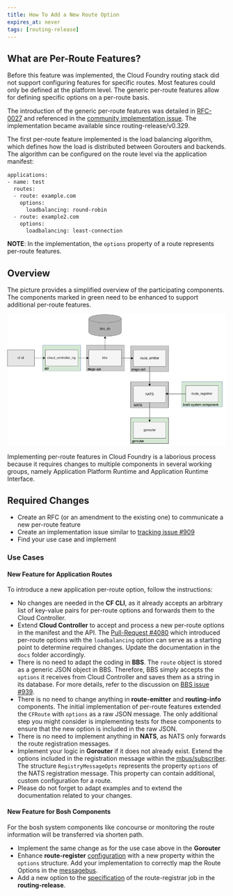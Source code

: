 ```yaml
---
title: How To Add a New Route Option
expires_at: never
tags: [routing-release]
---
```


## What are Per-Route Features?
Before this feature was implemented, the Cloud Foundry routing stack did not support configuring features for specific routes. Most features could only be defined at the platform level. The generic per-route features allow for defining specific options on a per-route basis. 

The introduction of the generic per-route features was detailed in [RFC-0027](https://github.com/cloudfoundry/community/blob/main/toc/rfc/rfc-0027-generic-per-route-features.md) and referenced in the [community implementation issue](https://github.com/cloudfoundry/community/issues/909). The implementation became available since routing-release/v0.329.

The first per-route feature implemented is the load balancing algorithm, which defines how the load is distributed between Gorouters and backends. The algorithm can be configured on the route level via the application manifest:
```
applications:
- name: test
  routes:
  - route: example.com
    options:
      loadbalancing: round-robin
  - route: example2.com
    options:
      loadbalancing: least-connection
```

**NOTE**: In the implementation, the `options` property of a route represents per-route features.

## Overview
The picture provides a simplified overview of the participating components. The components marked in green need to be enhanced to support additional per-route features.

![](images/components.png)

Implementing per-route features in Cloud Foundry is a laborious process because it requires changes to multiple components in several working groups, namely Application Platform Runtime and Application Runtime Interface.

## Required Changes

* Create an RFC (or an amendment to the existing one) to communicate a new per-route feature
* Create an implementation issue similar to [tracking issue #909](https://github.com/cloudfoundry/community/issues/909)
* Find your use case and implement

### Use Cases
#### New Feature for Application Routes 
To introduce a new application per-route option, follow the instructions:
* No changes are needed in the **CF CLI**, as it already accepts an arbitrary list of key-value pairs for per-route options and forwards them to the Cloud Controller.
* Extend **Cloud Controller** to accept and process a new per-route options in the manifest and the API. The [Pull-Request #4080](https://github.com/cloudfoundry/cloud_controller_ng/pull/4080/files) which introduced per-route options with the `loadbalancing` option can serve as a starting point to determine required changes. Update the documentation in the `docs` folder accordingly.
* There is no need to adapt the coding in **BBS**. The `route` object is stored as a generic JSON object in BBS. Therefore, BBS simply accepts the `options` it receives from Cloud Controller and saves them as a string in its database. For more details, refer to the discussion on [BBS issue #939](https://github.com/cloudfoundry/diego-release/issues/939).
* There is no need to change anything in **route-emitter** and **routing-info** components. The initial implementation of per-route features extended the `CFRoute` with `options` as a raw JSON message. The only additional step you might consider is implementing tests for these components to ensure that the new option is included in the raw JSON.
* There is no need to implement anything in **NATS**, as NATS only forwards the route registration messages.
* Implement your logic in **Gorouter** if it does not already exist. Extend the options included in the registration message within the [mbus/subscriber](https://github.com/cloudfoundry/gorouter/blob/b0d88bb6204cf28e476b4ee680a6f5a154885608/mbus/subscriber.go#L1). The structure `RegistryMessageOpts` represents the property `options` of the NATS registration message. This property can contain additional, custom configuration for a route.
* Please do not forget to adapt examples and to extend the documentation related to your changes.

#### New Feature for Bosh Components
For the bosh system components like concourse or monitoring the route information will be transferred via shorten path. 
* Implement the same change as for the use case above in the **Gorouter**
* Enhance **route-register** [configuration](https://github.com/cloudfoundry/route-registrar/blob/96bc622f89bb0366723086d5a5bf89e3ddfe5a39/config/config.go#L1) with a new property within the `options` structure. Add your implementation to correctly map the Route Options in the [messagebus](https://github.com/cloudfoundry/route-registrar/blob/96bc622f89bb0366723086d5a5bf89e3ddfe5a39/messagebus/messagebus.go#L1). 
* Add a new option to the [specification](https://github.com/cloudfoundry/routing-release/blob/65902515fc73bb7662b3d071c68ddc28a69e391c/jobs/route_registrar/spec#L146) of the route-registrar job in the **routing-release**.



